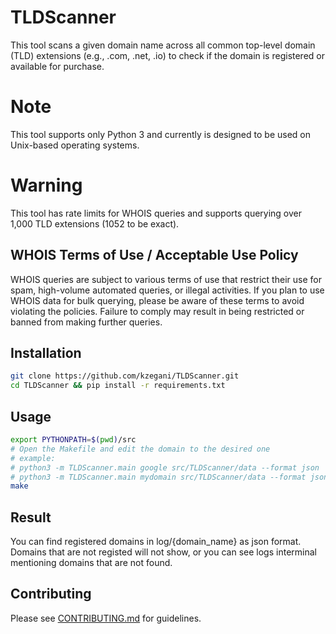 # TLDScanner
This tool scans a given domain name across all common top-level domain (TLD) extensions (e.g., .com, .net, .io) to check if the domain is registered or available for purchase.

# Note
This tool supports only Python 3 and currently is designed to be used on Unix-based operating systems.

# Warning
This tool has rate limits for WHOIS queries and supports querying over 1,000 TLD extensions (1052 to be exact).

## WHOIS Terms of Use / Acceptable Use Policy
WHOIS queries are subject to various terms of use that restrict their use for spam, high-volume automated queries, or illegal activities. If you plan to use WHOIS data for bulk querying, please be aware of these terms to avoid violating the policies. Failure to comply may result in being restricted or banned from making further queries.

## Installation

```bash
git clone https://github.com/kzegani/TLDScanner.git
cd TLDScanner && pip install -r requirements.txt
```

## Usage

```bash
export PYTHONPATH=$(pwd)/src
# Open the Makefile and edit the domain to the desired one
# example:
# python3 -m TLDScanner.main google src/TLDScanner/data --format json
# python3 -m TLDScanner.main mydomain src/TLDScanner/data --format json
make
```

## Result
You can find registered domains in log/{domain_name} as json format.
Domains that are not registed will not show, or you can see logs interminal mentioning domains that are not found.

## Contributing
Please see [CONTRIBUTING.md](CONTRIBUTING.md) for guidelines.
